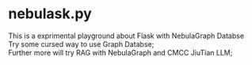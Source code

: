 # nebulask.py
This is a exprimental playground about Flask with NebulaGraph Databse   
Try some cursed way to use Graph Databse;  
Further more will try RAG with NebulaGraph and CMCC JiuTian LLM;  